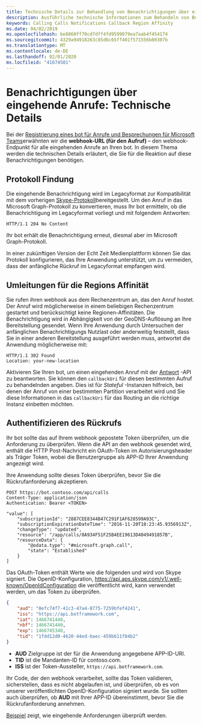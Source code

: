 ```yaml
---
title: Technische Details zur Behandlung von Benachrichtigungen über eingehende Anrufe
description: Ausführliche technische Informationen zum Behandeln von Benachrichtigungen über eingehende Anrufe
keywords: Calling Calls Notifications Callback Region Affinity
ms.date: 04/02/2019
ms.openlocfilehash: be8860ff70cd7dff4fd9599079ea7aab4f454174
ms.sourcegitcommit: 4329a94918263c85d6c65ff401f571556b80307b
ms.translationtype: MT
ms.contentlocale: de-DE
ms.lasthandoff: 02/01/2020
ms.locfileid: "41674501"
---
```

# <a name="incoming-call-notifications-technical-details"></a>Benachrichtigungen über eingehende Anrufe: Technische Details

Bei der [Registrierung eines bot für Anrufe und Besprechungen für Microsoft Teams](./registering-calling-bot.md#creating-a-new-bot-or-adding-calling-capabilities-to-an-existing-bot)erwähnten wir die **webhook-URL (für den Aufruf)** – den webhook-Endpunkt für alle eingehenden Anrufe an Ihren bot. In diesem Thema werden die technischen Details erläutert, die Sie für die Reaktion auf diese Benachrichtigungen benötigen.

## <a name="protocol-determination"></a>Protokoll Findung

Die eingehende Benachrichtigung wird im Legacyformat zur Kompatibilität mit dem vorherigen [Skype-Protokoll](/azure/bot-service/dotnet/bot-builder-dotnet-real-time-media-concepts?view=azure-bot-service-3.0)bereitgestellt. Um den Anruf in das Microsoft Graph-Protokoll zu konvertieren, muss Ihr bot ermitteln, ob die Benachrichtigung im Legacyformat vorliegt und mit folgendem Antworten:

```http
HTTP/1.1 204 No Content
```

Ihr bot erhält die Benachrichtigung erneut, diesmal aber im Microsoft Graph-Protokoll.

In einer zukünftigen Version der Echt Zeit Medienplattform können Sie das Protokoll konfigurieren, das Ihre Anwendung unterstützt, um zu vermeiden, dass der anfängliche Rückruf im Legacyformat empfangen wird.

## <a name="redirects-for-region-affinity"></a>Umleitungen für die Regions Affinität

Sie rufen ihren webhook aus dem Rechenzentrum an, das den Anruf hostet. Der Anruf wird möglicherweise in einem beliebigen Rechenzentrum gestartet und berücksichtigt keine Regionen-Affinitäten. Die Benachrichtigung wird in Abhängigkeit von der GeoDNS-Auflösung an Ihre Bereitstellung gesendet. Wenn Ihre Anwendung durch Untersuchen der anfänglichen Benachrichtigungs Nutzlast oder anderweitig feststellt, dass Sie in einer anderen Bereitstellung ausgeführt werden muss, antwortet die Anwendung möglicherweise mit:

```http
HTTP/1.1 302 Found
Location: your-new-location
```

Aktivieren Sie Ihren bot, um einen eingehenden Anruf mit der [Antwort](https://developer.microsoft.com/graph/docs/api-reference/beta/api/call_answer) -API zu beantworten. Sie können den `callbackUri` für diesen bestimmten Aufruf zu behandelnden angeben. Dies ist für _Stateful_ -Instanzen hilfreich, bei denen der Anruf von einer bestimmten Partition verarbeitet wird und Sie diese Informationen in das `callbackUri` für das Routing an die richtige Instanz einbetten möchten.

## <a name="authenticating-the-callback"></a>Authentifizieren des Rückrufs

Ihr bot sollte das auf Ihrem webhook gepostete Token überprüfen, um die Anforderung zu überprüfen. Wenn die API an den webhook gesendet wird, enthält die HTTP Post-Nachricht ein OAuth-Token im Autorisierungsheader als Träger Token, wobei die Benutzergruppe als APP-ID Ihrer Anwendung angezeigt wird.

Ihre Anwendung sollte dieses Token überprüfen, bevor Sie die Rückrufanforderung akzeptieren.

```http
POST https://bot.contoso.com/api/calls
Content-Type: application/json
Authentication: Bearer <TOKEN>

"value": [
    "subscriptionId": "2887CEE8344B47C291F1AF628599A93C",
    "subscriptionExpirationDateTime": "2016-11-20T18:23:45.9356913Z",
    "changeType": "updated",
    "resource": "/app/calls/8A934F51F25B4EE19613D4049491857B",
    "resourceData": {
        "@odata.type": "#microsoft.graph.call",
        "state": "Established"
    }
]
```

Das OAuth-Token enthält Werte wie die folgenden und wird von Skype signiert. Die OpenID-Konfiguration, <https://api.aps.skype.com/v1/.well-known/OpenIdConfiguration> die veröffentlicht wird, kann verwendet werden, um das Token zu überprüfen.

```json
{
    "aud": "0efc74f7-41c3-47a4-8775-7259bfef4241",
    "iss": "https://api.botframework.com",
    "iat": 1466741440,
    "nbf": 1466741440,
    "exp": 1466745340,
    "tid": "1fdd12d0-4620-44ed-baec-459b611f84b2"
}
```

* **AUD** Zielgruppe ist der für die Anwendung angegebene APP-ID-URI.
* **TID** ist die Mandanten-ID für contoso.com.
* **ISS** ist der Token-Aussteller, `https://api.botframework.com`.

Ihr Code, der den webhook verarbeitet, sollte das Token validieren, sicherstellen, dass es nicht abgelaufen ist, und überprüfen, ob es von unserer veröffentlichten OpenID-Konfiguration signiert wurde. Sie sollten auch überprüfen, ob **AUD** mit Ihrer APP-ID übereinstimmt, bevor Sie die Rückrufanforderung annehmen.

[Beispiel](https://github.com/microsoftgraph/microsoft-graph-comms-samples/blob/master/Samples/Common/Sample.Common/Authentication/AuthenticationProvider.cs) zeigt, wie eingehende Anforderungen überprüft werden.
